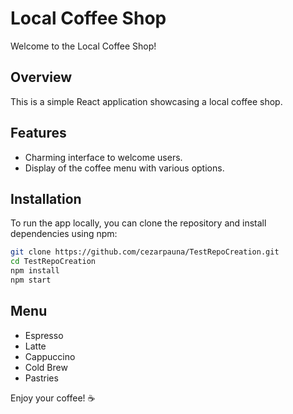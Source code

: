 # Local Coffee Shop

Welcome to the Local Coffee Shop!

## Overview
This is a simple React application showcasing a local coffee shop.

## Features
- Charming interface to welcome users.
- Display of the coffee menu with various options.

## Installation
To run the app locally, you can clone the repository and install dependencies using npm:

```bash
git clone https://github.com/cezarpauna/TestRepoCreation.git
cd TestRepoCreation
npm install
npm start
```

## Menu
- Espresso
- Latte
- Cappuccino
- Cold Brew
- Pastries

Enjoy your coffee! ☕